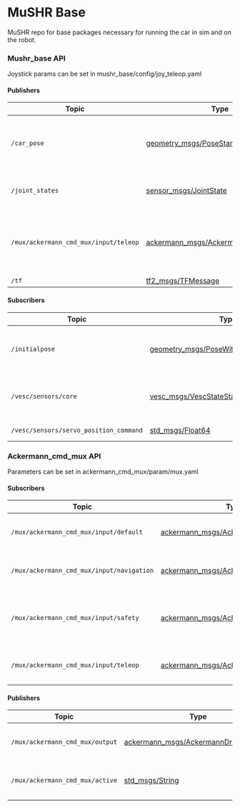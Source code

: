 # MuSHR Base
MuSHR repo for base packages necessary for running the car in sim and on the robot.

### Mushr_base API
Joystick params can be set in mushr_base/config/joy_teleop.yaml

#### Publishers
Topic | Type | Description
------|------|------------
`/car_pose`| [geometry_msgs/PoseStamped](http://docs.ros.org/melodic/api/geometry_msgs/html/msg/PoseStamped.html) |Pose of robot. Published when map --> base_footprint transforms exist (sim).
`/joint_states`| [sensor_msgs/JointState](http://docs.ros.org/melodic/api/sensor_msgs/html/msg/JointState.html) |Joint states from robot model and position
`/mux/ackermann_cmd_mux/input/teleop`| [ackermann_msgs/AckermannDriveStamped](http://docs.ros.org/jade/api/ackermann_msgs/html/msg/AckermannDriveStamped.html) |publish teleop controls from either keyboard (sim) or joystick (real robot)
`/tf`| [tf2_msgs/TFMessage](http://docs.ros.org/jade/api/tf2_msgs/html/msg/TFMessage.html) |all transforms

#### Subscribers
Topic | Type | Description
------|------|------------
`/initialpose`| [geometry_msgs/PoseWithCovarianceStamped](http://docs.ros.org/melodic/api/geometry_msgs/html/msg/PoseWithCovarianceStamped.html) |initial pose of robot, usually provided from rviz.  
`/vesc/sensors/core`| [vesc_msgs/VescStateStamped](https://github.com/prl-mushr/vesc/blob/master/vesc_msgs/msg/VescStateStamped.msg) |vesc state. Speed param used to get controls.  
`/vesc/sensors/servo_position_command`| [std_msgs/Float64](http://docs.ros.org/melodic/api/std_msgs/html/msg/Float64.html) |steering servo state

### Ackermann_cmd_mux API
Parameters can be set in ackermann_cmd_mux/param/mux.yaml

#### Subscribers
Topic | Type | Description
------|------|------------
`/mux/ackermann_cmd_mux/input/default`| [ackermann_msgs/AckermannDriveStamped](http://docs.ros.org/jade/api/ackermann_msgs/html/msg/AckermannDriveStamped.html) |default input to car if not input control  
`/mux/ackermann_cmd_mux/input/navigation`| [ackermann_msgs/AckermannDriveStamped](http://docs.ros.org/jade/api/ackermann_msgs/html/msg/AckermannDriveStamped.html) |controller's input channel to drive car  
`/mux/ackermann_cmd_mux/input/safety`| [ackermann_msgs/AckermannDriveStamped](http://docs.ros.org/jade/api/ackermann_msgs/html/msg/AckermannDriveStamped.html) |safety controller's input channel. Currently null 
`/mux/ackermann_cmd_mux/input/teleop`| [ackermann_msgs/AckermannDriveStamped](http://docs.ros.org/jade/api/ackermann_msgs/html/msg/AckermannDriveStamped.html) |teleop controller's input channel  

#### Publishers
Topic | Type | Description
------|------|------------
`/mux/ackermann_cmd_mux/output`| [ackermann_msgs/AckermannDriveStamped](http://docs.ros.org/jade/api/ackermann_msgs/html/msg/AckermannDriveStamped.html) |output of muxed inputs topics
`/mux/ackermann_cmd_mux/active`| [std_msgs/String](http://docs.ros.org/api/std_msgs/html/msg/String.html) |which input is the current output 
